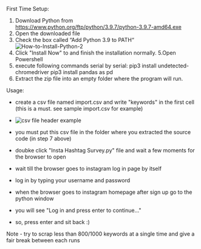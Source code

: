 First Time Setup:
  1. Download Python from https://www.python.org/ftp/python/3.9.7/python-3.9.7-amd64.exe
  2. Open the downloaded file
  3. Check the box called “Add Python 3.9 to PATH“
  ![How-to-Install-Python-2](https://user-images.githubusercontent.com/44648395/133725440-9ecce508-fba8-4f98-97cd-e36beda06a31.jpg)
  4. Click "Install Now" to and finish the installation normally.
  5.Open Powershell
  6. execute following commands serial by serial:
    pip3 install undetected-chromedriver
    pip3 install pandas as pd
  7. Extract the zip file into an empty folder where the program will run.

Usage:
-  create a csv file named import.csv and write "keywords" in the first cell (this is a must. see sample import.csv for example)
-  ![csv file header example](https://user-images.githubusercontent.com/44648395/133727864-44d04745-694f-438e-bd9b-4d81016e297c.png)

-  you must put this csv file in the folder where you extracted the source code (in step 7 above)
-  doubke click "Insta Hashtag Survey.py" file and wait a few moments for the browser to open
-  wait till the browser goes to instagram log in page by itself
-  log in by typing your username and password
-  when the browser goes to instagram homepage after sign up go to the python window
-  you will see "Log in and press enter to continue..."
-  so, press enter and sit back :)

 Note - try to scrap less than 800/1000 keywords at a single time and give a fair break between each runs
